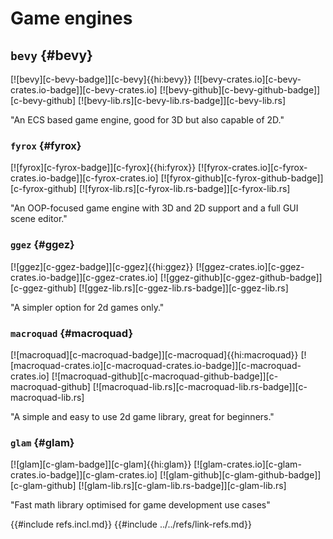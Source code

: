 # Game engines

## `bevy` {#bevy}

[![bevy][c-bevy-badge]][c-bevy]{{hi:bevy}}
[![bevy-crates.io][c-bevy-crates.io-badge]][c-bevy-crates.io]
[![bevy-github][c-bevy-github-badge]][c-bevy-github]
[![bevy-lib.rs][c-bevy-lib.rs-badge]][c-bevy-lib.rs]

"An ECS based game engine, good for 3D but also capable of 2D."

### `fyrox` {#fyrox}

[![fyrox][c-fyrox-badge]][c-fyrox]{{hi:fyrox}}
[![fyrox-crates.io][c-fyrox-crates.io-badge]][c-fyrox-crates.io]
[![fyrox-github][c-fyrox-github-badge]][c-fyrox-github]
[![fyrox-lib.rs][c-fyrox-lib.rs-badge]][c-fyrox-lib.rs]

"An OOP-focused game engine with 3D and 2D support and a full GUI scene editor."

### `ggez` {#ggez}

[![ggez][c-ggez-badge]][c-ggez]{{hi:ggez}}
[![ggez-crates.io][c-ggez-crates.io-badge]][c-ggez-crates.io]
[![ggez-github][c-ggez-github-badge]][c-ggez-github]
[![ggez-lib.rs][c-ggez-lib.rs-badge]][c-ggez-lib.rs]

"A simpler option for 2d games only."

### `macroquad` {#macroquad}

[![macroquad][c-macroquad-badge]][c-macroquad]{{hi:macroquad}}
[![macroquad-crates.io][c-macroquad-crates.io-badge]][c-macroquad-crates.io]
[![macroquad-github][c-macroquad-github-badge]][c-macroquad-github]
[![macroquad-lib.rs][c-macroquad-lib.rs-badge]][c-macroquad-lib.rs]

"A simple and easy to use 2d game library, great for beginners."

### `glam` {#glam}

[![glam][c-glam-badge]][c-glam]{{hi:glam}}
[![glam-crates.io][c-glam-crates.io-badge]][c-glam-crates.io]
[![glam-github][c-glam-github-badge]][c-glam-github]
[![glam-lib.rs][c-glam-lib.rs-badge]][c-glam-lib.rs]

"Fast math library optimised for game development use cases"

{{#include refs.incl.md}}
{{#include ../../refs/link-refs.md}}

<div class="hidden">
</div>
